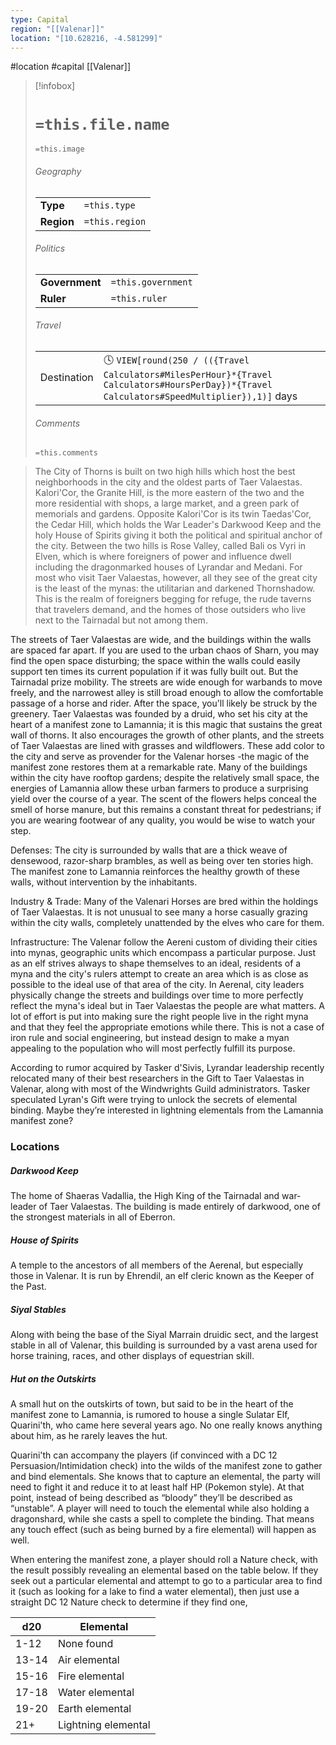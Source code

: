```yaml
---
type: Capital
region: "[[Valenar]]"
location: "[10.628216, -4.581299]"
---
```

 #location #capital [[Valenar]]

> [!infobox]
> # `=this.file.name`
> `=this.image`
> ###### Geography
> |  |  |
> | ---- | ---- |
> | **Type** | `=this.type` |
> | **Region** | `=this.region` |
> ###### Politics
> |  |  |
> | ---- | ---- |
> | **Government** | `=this.government` |
> | **Ruler** | `=this.ruler` |
> ###### Travel
> |  |  |
> | ---- | ---- |
> | Destination | 🕓 `VIEW[round(250 / (({Travel Calculators#MilesPerHour}*{Travel Calculators#HoursPerDay})*{Travel Calculators#SpeedMultiplier}),1)]` days |
> ###### Comments
> `=this.comments`

> The City of Thorns is built on two high hills which host the best neighborhoods in the city and the oldest parts of Taer Valaestas. Kalori'Cor, the Granite Hill, is the more eastern of the two and the more residential with shops, a large market, and a green park of memorials and gardens. Opposite Kalori'Cor is its twin Taedas'Cor, the Cedar Hill, which holds the War Leader's Darkwood Keep and the holy House of Spirits giving it both the political and spiritual anchor of the city. Between the two hills is Rose Valley, called Bali os Vyri in Elven, which is where foreigners of power and influence dwell including the dragonmarked houses of Lyrandar and Medani. For most who visit Taer Valaestas, however, all they see of the great city is the least of the mynas: the utilitarian and darkened Thornshadow. This is the realm of foreigners begging for refuge, the rude taverns that travelers demand, and the homes of those outsiders who live next to the Tairnadal but not among them.

The streets of Taer Valaestas are wide, and the buildings within the walls are spaced far apart. If you are used to the urban chaos of Sharn, you may find the open space disturbing; the space within the walls could easily support ten times its current population if it was fully built out. But the Tairnadal prize mobility. The streets are wide enough for warbands to move freely, and the narrowest alley is still broad enough to allow the comfortable passage of a horse and rider. After the space, you'll likely be struck by the greenery. Taer Valaestas was founded by a druid, who set his city at the heart of a manifest zone to Lamannia; it is this magic that sustains the great wall of thorns. It also encourages the growth of other plants, and the streets of Taer Valaestas are lined with grasses and wildflowers. These add color to the city and serve as provender for the Valenar horses -the magic of the manifest zone restores them at a remarkable rate. Many of the buildings within the city have rooftop gardens; despite the relatively small space, the energies of Lamannia allow these urban farmers to produce a surprising yield over the course of a year. The scent of the flowers helps conceal the smell of horse manure, but this remains a constant threat for pedestrians; if you are wearing footwear of any quality, you would be wise to watch your step.

Defenses: The city is surrounded by walls that are a thick weave of densewood, razor-sharp brambles, as well as being over ten stories high. The manifest zone to Lamannia reinforces the healthy growth of these walls, without intervention by the inhabitants.

Industry & Trade: Many of the Valenari Horses are bred within the holdings of Taer Valaestas. It is not unusual to see many a horse casually grazing within the city walls, completely unattended by the elves who care for them.

Infrastructure: The Valenar follow the Aereni custom of dividing their cities into mynas, geographic units which encompass a particular purpose. Just as an elf strives always to shape themselves to an ideal, residents of a myna and the city's rulers attempt to create an area which is as close as possible to the ideal use of that area of the city. In Aerenal, city leaders physically change the streets and buildings over time to more perfectly reflect the myna's ideal but in Taer Valaestas the people are what matters. A lot of effort is put into making sure the right people live in the right myna and that they feel the appropriate emotions while there. This is not a case of iron rule and social engineering, but instead design to make a myan appealing to the population who will most perfectly fulfill its purpose.

According to rumor acquired by Tasker d'Sivis, Lyrandar leadership recently relocated many of their best researchers in the Gift to Taer Valaestas in Valenar, along with most of the Windwrights Guild administrators. Tasker speculated Lyran's Gift were trying to unlock the secrets of elemental binding. Maybe they’re interested in lightning elementals from the Lamannia manifest zone?

### Locations

##### Darkwood Keep
The home of Shaeras Vadallia, the High King of the Tairnadal and war-leader of Taer Valaestas. The building is made entirely of darkwood, one of the strongest materials in all of Eberron.

##### House of Spirits
A temple to the ancestors of all members of the Aerenal, but especially those in Valenar. It is run by Ehrendil, an elf cleric known as the Keeper of the Past.

##### Siyal Stables
Along with being the base of the Siyal Marrain druidic sect, and the largest stable in all of Valenar, this building is surrounded by a vast arena used for horse training, races, and other displays of equestrian skill.

##### Hut on the Outskirts
A small hut on the outskirts of town, but said to be in the heart of the manifest zone to Lamannia, is rumored to house a single Sulatar Elf, Quarini'th, who came here several years ago. No one really knows anything about him, as he rarely leaves the hut.

Quarini'th can accompany the players (if convinced with a DC 12 Persuasion/Intimidation check) into the wilds of the manifest zone to gather and bind elementals. She knows that to capture an elemental, the party will need to fight it and reduce it to at least half HP (Pokemon style). At that point, instead of being described as “bloody” they’ll be described as “unstable”. A player will need to touch the elemental while also holding a dragonshard, while she casts a spell to complete the binding. That means any touch effect (such as being burned by a fire elemental) will happen as well.

When entering the manifest zone, a player should roll a Nature check, with the result possibly revealing an elemental based on the table below. If they seek out a particular elemental and attempt to go to a particular area to find it (such as looking for a lake to find a water elemental), then just use a straight DC 12 Nature check to determine if they find one,

| d20 | Elemental |
| --- | --- |
| 1-12 | None found |
| 13-14 | Air elemental |
| 15-16 | Fire elemental |
| 17-18 | Water elemental |
| 19-20 | Earth elemental |
| 21+ | Lightning elemental |
